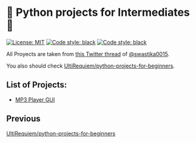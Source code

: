 # :snake: Python projects for Intermediates :snake:

<p>
<a href="https://github.com/UltiRequiem/python-projects-for-intermediates/blob/main/LICENSE"><img alt="License: MIT" src="https://black.readthedocs.io/en/stable/_static/license.svg"></a>
<a href="https://github.com/UltiRequiem/
python-projects-for-intermediates"><img alt="Code style: black" src="https://img.shields.io/badge/code%20style-black-000000.svg"></a>
<a href="https://github.com/UltiRequiem/
python-projects-for-intermediates"><img alt="Code style: black" src="https://img.shields.io/tokei/lines/github.com/UltiRequiem/python-projects-for-intermediates?color=blue&label=Total%20Lines"></a>
</p>

All Proyects are taken from [this Twitter thread](https://twitter.com/swastika0015/status/1403308100115861508)
of [@swastika0015](https://twitter.com/swastika0015).

You also should check [UltiRequiem/python-projects-for-beginners](https://github.com/UltiRequiem/python-projects-for-beginners).

## List of Projects:

- [MP3 Player GUI](./mp3-player-gui/)

## Previous

[UltiRequiem/python-projects-for-beginners](https://github.com/UltiRequiem/python-projects-for-beginners)
